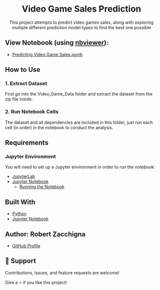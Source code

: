 <h1 align="center">Video Game Sales Prediction</h1>

<p align="center">This project attempts to predict video games sales, along with 
exploring multiple different prediction model types to find the best one possible</p>


## View Notebook (using [nbviewer](https://nbviewer.jupyter.org/faq#what-is-nbviewer)):
* [Predicting Video Game Sales.ipynb](https://nbviewer.jupyter.org/github/Robert-Zacchigna/Portfolio/blob/main/Predicting%20Video%20Game%20Sales/Predicting%20Video%20Game%20Sales.ipynb)


## How to Use

### 1. Extract Dataset

First go into the Video_Game_Data folder and extract the dataset from the zip file inside.

### 2. Run Notebook Cells

The dataset and all dependencies are included in this folder, 
just run each cell (in order) in the notebook to conduct the analysis.


## Requirements

### Jupyter Environment

You will need to set up a Jupyter environment in order to run the notebook:

* [JupyterLab](https://jupyterlab.readthedocs.io/en/stable/getting_started/installation.html#pip)
* [Jupyter Notebook](https://jupyter.readthedocs.io/en/latest/install/notebook-classic.html#alternative-for-experienced-python-users-installing-jupyter-with-pip)
    * [Running the Notebook](https://jupyter.readthedocs.io/en/latest/running.html#running)


## Built With

- [Python](https://www.python.org/downloads/)
- [Jupyter Notebook](https://jupyter.org/)


## Author: **Robert Zacchigna**

- [GitHub Profile](https://github.com/Robert-Zacchigna "Robert Zacchigna")

## 🤝 Support

Contributions, issues, and feature requests are welcome!

Give a ⭐ if you like this project!